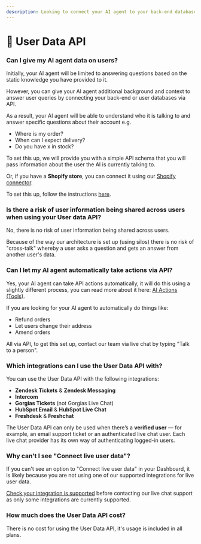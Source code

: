 ```yaml
---
description: Looking to connect your AI agent to your back-end databases? Now you can
---
```


# 👤 User Data API

### Can I give my AI agent data on users?

Initially, your AI agent will be limited to answering questions based on the static knowledge you have provided to it.

However, you can give your AI agent additional background and context to answer user queries by connecting your back-end or user databases via API.

As a result, your AI agent will be able to understand who it is talking to and answer specific questions about their account e.g.&#x20;

* Where is my order?&#x20;
* When can I expect delivery?
* Do you have x in stock?

To set this up, we will provide you with a simple API schema that you will pass information about the user the AI is currently talking to.

Or, if you have a **Shopify store**, you can connect it using our [Shopify connector](../shopify.md).

To set this up, follow the instructions [here](user-data-api-setup.md).

### Is there a risk of user information being shared across users when using your User data API?&#x20;

No, there is no risk of user information being shared across users.

Because of the way our architecture is set up (using silos) there is no risk of "cross-talk" whereby a user asks a question and gets an answer from another user's data.

### Can I let my AI agent automatically take actions via API?

Yes, your AI agent can take API actions automatically, it will do this using a slightly different process, you can read more about it here: [AI Actions (Tools)](../ai-actions-tools.md).

If you are looking for your AI agent to automatically do things like:

* Refund orders
* Let users change their address
* Amend orders

All via API, to get this set up, contact our team via live chat by typing "Talk to a person".

### Which integrations can I use the User Data API with?

You can use the User Data API with the following integrations:

* **Zendesk Tickets** & **Zendesk Messaging**
* **Intercom**
* **Gorgias Tickets** (not Gorgias Live Chat)
* **HubSpot Email** & **HubSpot Live Chat**
* **Freshdesk** & **Freshchat**

The User Data API can only be used when there’s a **verified user** — for example, an email support ticket or an authenticated live chat user. Each live chat provider has its own way of authenticating logged-in users.

### Why can't I see "Connect live user data"?

If you can't see an option to "Connect live user data" in your Dashboard, it is likely because you are not using one of our supported integrations for live user data.

[Check your integration is supported](./#which-integrations-can-i-use-the-user-data-api-with) before contacting our live chat support as only some integrations are currently supported.

### How much does the User Data API cost?

There is no cost for using the User Data API, it's usage is included in all plans.
